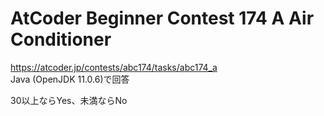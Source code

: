 # AtCoder Beginner Contest 174 A Air Conditioner  
https://atcoder.jp/contests/abc174/tasks/abc174_a  
Java (OpenJDK 11.0.6)で回答  

30以上ならYes、未満ならNo
